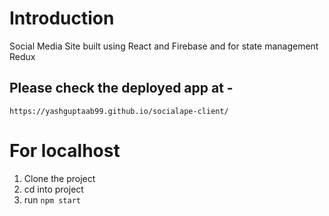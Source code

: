 # Introduction
Social Media Site built using React and Firebase and for state management Redux

## Please check the deployed app at -  
`https://yashguptaab99.github.io/socialape-client/`

# For localhost
1) Clone the project
2) cd into project
3) run `npm start`

